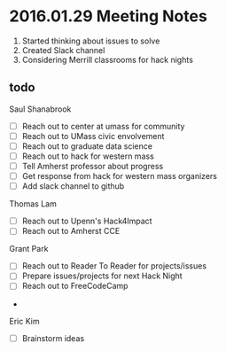 
# 2016.01.29 Meeting Notes

1. Started thinking about issues to solve
2. Created Slack channel
3. Considering Merrill classrooms for hack nights

## todo
Saul Shanabrook
- [ ] Reach out to center at umass for community
- [ ] Reach out to UMass civic envolvement
- [ ] Reach out to graduate data science
- [ ] Reach out to hack for western mass
- [ ] Tell Amherst professor about progress
- [ ] Get response from hack for western mass organizers
- [ ] Add slack channel to github

Thomas Lam
- [ ] Reach out to Upenn's Hack4Impact
- [ ] Reach out to Amherst CCE

Grant Park
- [ ] Reach out to Reader To Reader for projects/issues
- [ ] Prepare issues/projects for next Hack Night
- [ ] Reach out to FreeCodeCamp
- 
Eric Kim
- [ ] Brainstorm ideas
